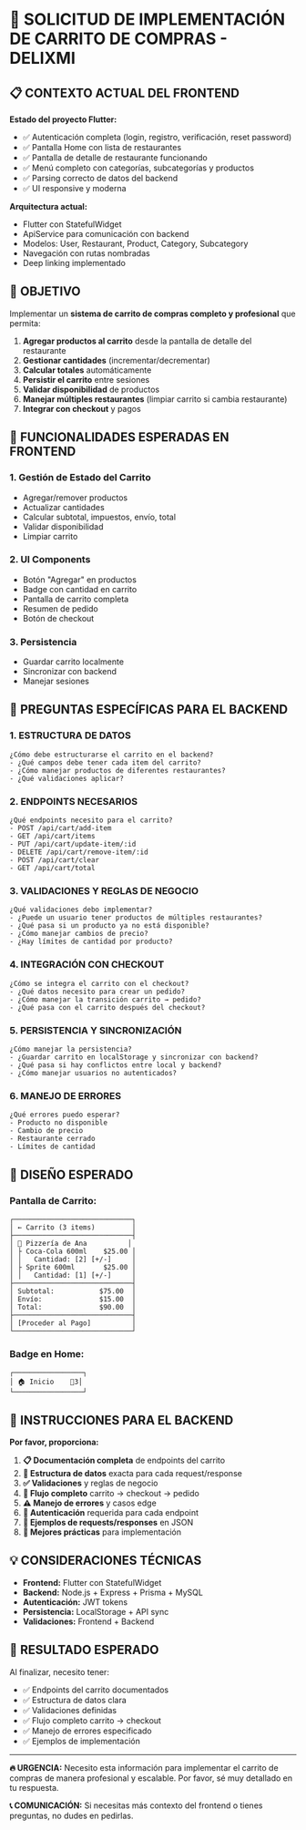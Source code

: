 # 🛒 SOLICITUD DE IMPLEMENTACIÓN DE CARRITO DE COMPRAS - DELIXMI

## 📋 CONTEXTO ACTUAL DEL FRONTEND

**Estado del proyecto Flutter:**
- ✅ Autenticación completa (login, registro, verificación, reset password)
- ✅ Pantalla Home con lista de restaurantes
- ✅ Pantalla de detalle de restaurante funcionando
- ✅ Menú completo con categorías, subcategorías y productos
- ✅ Parsing correcto de datos del backend
- ✅ UI responsive y moderna

**Arquitectura actual:**
- Flutter con StatefulWidget
- ApiService para comunicación con backend
- Modelos: User, Restaurant, Product, Category, Subcategory
- Navegación con rutas nombradas
- Deep linking implementado

## 🎯 OBJETIVO

Implementar un **sistema de carrito de compras completo y profesional** que permita:

1. **Agregar productos al carrito** desde la pantalla de detalle del restaurante
2. **Gestionar cantidades** (incrementar/decrementar)
3. **Calcular totales** automáticamente
4. **Persistir el carrito** entre sesiones
5. **Validar disponibilidad** de productos
6. **Manejar múltiples restaurantes** (limpiar carrito si cambia restaurante)
7. **Integrar con checkout** y pagos

## 📱 FUNCIONALIDADES ESPERADAS EN FRONTEND

### 1. **Gestión de Estado del Carrito**
- Agregar/remover productos
- Actualizar cantidades
- Calcular subtotal, impuestos, envío, total
- Validar disponibilidad
- Limpiar carrito

### 2. **UI Components**
- Botón "Agregar" en productos
- Badge con cantidad en carrito
- Pantalla de carrito completa
- Resumen de pedido
- Botón de checkout

### 3. **Persistencia**
- Guardar carrito localmente
- Sincronizar con backend
- Manejar sesiones

## 🔧 PREGUNTAS ESPECÍFICAS PARA EL BACKEND

### **1. ESTRUCTURA DE DATOS**
```
¿Cómo debe estructurarse el carrito en el backend?
- ¿Qué campos debe tener cada item del carrito?
- ¿Cómo manejar productos de diferentes restaurantes?
- ¿Qué validaciones aplicar?
```

### **2. ENDPOINTS NECESARIOS**
```
¿Qué endpoints necesito para el carrito?
- POST /api/cart/add-item
- GET /api/cart/items
- PUT /api/cart/update-item/:id
- DELETE /api/cart/remove-item/:id
- POST /api/cart/clear
- GET /api/cart/total
```

### **3. VALIDACIONES Y REGLAS DE NEGOCIO**
```
¿Qué validaciones debo implementar?
- ¿Puede un usuario tener productos de múltiples restaurantes?
- ¿Qué pasa si un producto ya no está disponible?
- ¿Cómo manejar cambios de precio?
- ¿Hay límites de cantidad por producto?
```

### **4. INTEGRACIÓN CON CHECKOUT**
```
¿Cómo se integra el carrito con el checkout?
- ¿Qué datos necesito para crear un pedido?
- ¿Cómo manejar la transición carrito → pedido?
- ¿Qué pasa con el carrito después del checkout?
```

### **5. PERSISTENCIA Y SINCRONIZACIÓN**
```
¿Cómo manejar la persistencia?
- ¿Guardar carrito en localStorage y sincronizar con backend?
- ¿Qué pasa si hay conflictos entre local y backend?
- ¿Cómo manejar usuarios no autenticados?
```

### **6. MANEJO DE ERRORES**
```
¿Qué errores puedo esperar?
- Producto no disponible
- Cambio de precio
- Restaurante cerrado
- Límites de cantidad
```

## 🎨 DISEÑO ESPERADO

### **Pantalla de Carrito:**
```
┌─────────────────────────────┐
│ ← Carrito (3 items)         │
├─────────────────────────────┤
│ 🍕 Pizzería de Ana          │
│ ├ Coca-Cola 600ml    $25.00 │
│ │   Cantidad: [2] [+/-]     │
│ ├ Sprite 600ml       $25.00 │
│ │   Cantidad: [1] [+/-]     │
├─────────────────────────────┤
│ Subtotal:           $75.00  │
│ Envío:              $15.00  │
│ Total:              $90.00  │
├─────────────────────────────┤
│ [Proceder al Pago]          │
└─────────────────────────────┘
```

### **Badge en Home:**
```
┌─────────────────┐
│ 🏠 Inicio    🛒3│
└─────────────────┘
```

## 🚀 INSTRUCCIONES PARA EL BACKEND

**Por favor, proporciona:**

1. **📋 Documentación completa** de endpoints del carrito
2. **🔧 Estructura de datos** exacta para cada request/response
3. **✅ Validaciones** y reglas de negocio
4. **🔄 Flujo completo** carrito → checkout → pedido
5. **⚠️ Manejo de errores** y casos edge
6. **🔐 Autenticación** requerida para cada endpoint
7. **📱 Ejemplos de requests/responses** en JSON
8. **🎯 Mejores prácticas** para implementación

## 💡 CONSIDERACIONES TÉCNICAS

- **Frontend:** Flutter con StatefulWidget
- **Backend:** Node.js + Express + Prisma + MySQL
- **Autenticación:** JWT tokens
- **Persistencia:** LocalStorage + API sync
- **Validaciones:** Frontend + Backend

## 🎯 RESULTADO ESPERADO

Al finalizar, necesito tener:
- ✅ Endpoints del carrito documentados
- ✅ Estructura de datos clara
- ✅ Validaciones definidas
- ✅ Flujo completo carrito → checkout
- ✅ Manejo de errores especificado
- ✅ Ejemplos de implementación

---

**🔥 URGENCIA:** Necesito esta información para implementar el carrito de compras de manera profesional y escalable. Por favor, sé muy detallado en tu respuesta.

**📞 COMUNICACIÓN:** Si necesitas más contexto del frontend o tienes preguntas, no dudes en pedirlas.
